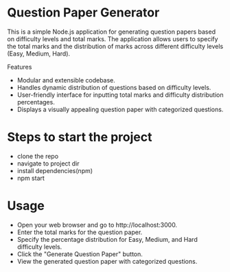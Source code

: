 # Question Paper Generator

This is a simple Node.js application for generating question papers based on difficulty levels and total marks. The application allows users to specify the total marks and the distribution of marks across different difficulty levels (Easy, Medium, Hard).

Features

* Modular and extensible codebase.
* Handles dynamic distribution of questions based on difficulty levels.
* User-friendly interface for inputting total marks and difficulty distribution percentages.
* Displays a visually appealing question paper with categorized questions.


# Steps to start the project
* clone the repo
* navigate to project dir
* install dependencies(npm)
* npm start



# Usage

* Open your web browser and go to http://localhost:3000.
* Enter the total marks for the question paper.
* Specify the percentage distribution for Easy, Medium, and Hard difficulty levels.
* Click the "Generate Question Paper" button.
* View the generated question paper with categorized questions.

